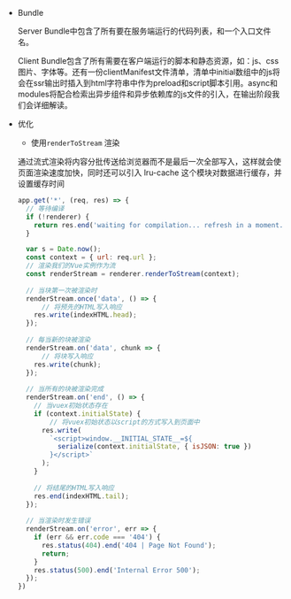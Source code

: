 - Bundle

  Server Bundle中包含了所有要在服务端运行的代码列表，和一个入口文件名。

  Client Bundle包含了所有需要在客户端运行的脚本和静态资源，如：js、css图片、字体等。还有一份clientManifest文件清单，清单中initial数组中的js将会在ssr输出时插入到html字符串中作为preload和script脚本引用。async和modules将配合检索出异步组件和异步依赖库的js文件的引入，在输出阶段我们会详细解读。

- 优化

    - 使用`renderToStream` 渲染

    通过流式渲染将内容分批传送给浏览器而不是最后一次全部写入，这样就会使页面渲染速度加快，同时还可以引入 lru-cache 这个模块对数据进行缓存，并设置缓存时间

    ```javascript
    app.get('*', (req, res) => {
      // 等待编译
      if (!renderer) {
        return res.end('waiting for compilation... refresh in a moment.');
      }

      var s = Date.now();
      const context = { url: req.url };
      // 渲染我们的Vue实例作为流
      const renderStream = renderer.renderToStream(context);
        
      // 当块第一次被渲染时
      renderStream.once('data', () => {
          // 将预先的HTML写入响应
        res.write(indexHTML.head);
      });
        
      // 每当新的块被渲染
      renderStream.on('data', chunk => {
          // 将块写入响应
        res.write(chunk);
      });
        
      // 当所有的块被渲染完成
      renderStream.on('end', () => {
        // 当vuex初始状态存在
        if (context.initialState) {
            // 将vuex初始状态以script的方式写入到页面中
          res.write(
            `<script>window.__INITIAL_STATE__=${
              serialize(context.initialState, { isJSON: true })
            }</script>`
          );
        }
        
        // 将结尾的HTML写入响应
        res.end(indexHTML.tail);
      });
        
      // 当渲染时发生错误
      renderStream.on('error', err => {
        if (err && err.code === '404') {
          res.status(404).end('404 | Page Not Found');
          return;
        }
        res.status(500).end('Internal Error 500');
      });
    })
    ```

